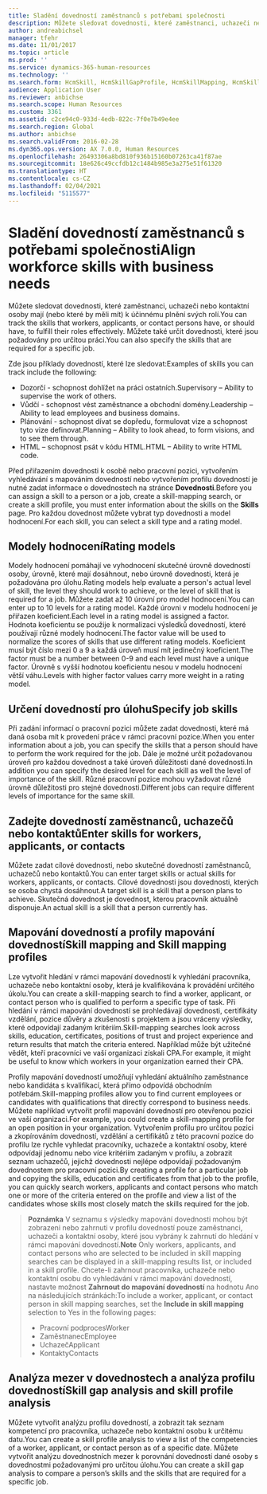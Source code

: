 ```yaml
---
title: Sladění dovedností zaměstnanců s potřebami společnosti
description: Můžete sledovat dovednosti, které zaměstnanci, uchazeči nebo kontaktní osoby mají (nebo které by měli mít) k účinnému plnění svých rolí. Můžete také určit dovednosti, které jsou požadovány pro určitou práci.
author: andreabichsel
manager: tfehr
ms.date: 11/01/2017
ms.topic: article
ms.prod: ''
ms.service: dynamics-365-human-resources
ms.technology: ''
ms.search.form: HcmSkill, HcmSkillGapProfile, HcmSkillMapping, HcmSkillType, HcmEmployeeDevelopmentWorkspace
audience: Application User
ms.reviewer: anbichse
ms.search.scope: Human Resources
ms.custom: 3361
ms.assetid: c2ce94c0-933d-4edb-822c-7f0e7b49e4ee
ms.search.region: Global
ms.author: anbichse
ms.search.validFrom: 2016-02-28
ms.dyn365.ops.version: AX 7.0.0, Human Resources
ms.openlocfilehash: 26493306a8bd810f936b15160b07263ca41f87ae
ms.sourcegitcommit: 18e626c49ccfdb12c1484b985e3a275e51f61320
ms.translationtype: HT
ms.contentlocale: cs-CZ
ms.lasthandoff: 02/04/2021
ms.locfileid: "5115577"
---
```

# <a name="align-workforce-skills-with-business-needs"></a><span data-ttu-id="841a1-104">Sladění dovedností zaměstnanců s potřebami společnosti</span><span class="sxs-lookup"><span data-stu-id="841a1-104">Align workforce skills with business needs</span></span>

<span data-ttu-id="841a1-105">Můžete sledovat dovednosti, které zaměstnanci, uchazeči nebo kontaktní osoby mají (nebo které by měli mít) k účinnému plnění svých rolí.</span><span class="sxs-lookup"><span data-stu-id="841a1-105">You can track the skills that workers, applicants, or contact persons have, or should have, to fulfill their roles effectively.</span></span> <span data-ttu-id="841a1-106">Můžete také určit dovednosti, které jsou požadovány pro určitou práci.</span><span class="sxs-lookup"><span data-stu-id="841a1-106">You can also specify the skills that are required for a specific job.</span></span>

<span data-ttu-id="841a1-107">Zde jsou příklady dovedností, které lze sledovat:</span><span class="sxs-lookup"><span data-stu-id="841a1-107">Examples of skills you can track include the following:</span></span>
-   <span data-ttu-id="841a1-108">Dozorčí - schopnost dohlížet na práci ostatních.</span><span class="sxs-lookup"><span data-stu-id="841a1-108">Supervisory – Ability to supervise the work of others.</span></span>
-   <span data-ttu-id="841a1-109">Vůdčí - schopnost vést zaměstnance a obchodní domény.</span><span class="sxs-lookup"><span data-stu-id="841a1-109">Leadership – Ability to lead employees and business domains.</span></span>
-   <span data-ttu-id="841a1-110">Plánování - schopnost dívat se dopředu, formulovat vize a schopnost tyto vize definovat.</span><span class="sxs-lookup"><span data-stu-id="841a1-110">Planning – Ability to look ahead, to form visions, and to see them through.</span></span>
-   <span data-ttu-id="841a1-111">HTML – schopnost psát v kódu HTML.</span><span class="sxs-lookup"><span data-stu-id="841a1-111">HTML – Ability to write HTML code.</span></span>

<span data-ttu-id="841a1-112">Před přiřazením dovednosti k osobě nebo pracovní pozici, vytvořením vyhledávání s mapováním dovedností nebo vytvořením profilu dovedností je nutné zadat informace o dovednostech na stránce **Dovednosti**.</span><span class="sxs-lookup"><span data-stu-id="841a1-112">Before you can assign a skill to a person or a job, create a skill-mapping search, or create a skill profile, you must enter information about the skills on the **Skills** page.</span></span> <span data-ttu-id="841a1-113">Pro každou dovednost můžete vybrat typ dovednosti a model hodnocení.</span><span class="sxs-lookup"><span data-stu-id="841a1-113">For each skill, you can select a skill type and a rating model.</span></span>

## <a name="rating-models"></a><span data-ttu-id="841a1-114">Modely hodnocení</span><span class="sxs-lookup"><span data-stu-id="841a1-114">Rating models</span></span>
<span data-ttu-id="841a1-115">Modely hodnocení pomáhají ve vyhodnocení skutečné úrovně dovedností osoby, úrovně, které mají dosáhnout, nebo úrovně dovednosti, která je požadována pro úlohu.</span><span class="sxs-lookup"><span data-stu-id="841a1-115">Rating models help evaluate a person's actual level of skill, the level they should work to achieve, or the level of skill that is required for a job.</span></span> <span data-ttu-id="841a1-116">Můžete zadat až 10 úrovní pro model hodnocení.</span><span class="sxs-lookup"><span data-stu-id="841a1-116">You can enter up to 10 levels for a rating model.</span></span>  <span data-ttu-id="841a1-117">Každé úrovni v modelu hodnocení je přiřazen koeficient.</span><span class="sxs-lookup"><span data-stu-id="841a1-117">Each level in a rating model is assigned a factor.</span></span>  <span data-ttu-id="841a1-118">Hodnota koeficientu se použije k normalizaci výsledků dovedností, které používají různé modely hodnocení.</span><span class="sxs-lookup"><span data-stu-id="841a1-118">The factor value will be used to normalize the scores of skills that use different rating models.</span></span>  <span data-ttu-id="841a1-119">Koeficient musí být číslo mezi 0 a 9 a každá úroveň musí mít jedinečný koeficient.</span><span class="sxs-lookup"><span data-stu-id="841a1-119">The factor must be a number between 0-9 and each level must have a unique factor.</span></span>  <span data-ttu-id="841a1-120">Úrovně s vyšší hodnotou koeficientu nesou v modelu hodnocení větší váhu.</span><span class="sxs-lookup"><span data-stu-id="841a1-120">Levels with higher factor values carry more weight in a rating model.</span></span>

## <a name="specify-job-skills"></a><span data-ttu-id="841a1-121">Určení dovedností pro úlohu</span><span class="sxs-lookup"><span data-stu-id="841a1-121">Specify job skills</span></span>
<span data-ttu-id="841a1-122">Při zadání informací o pracovní pozici můžete zadat dovednosti, které má daná osoba mít k provedení práce v rámci pracovní pozice.</span><span class="sxs-lookup"><span data-stu-id="841a1-122">When you enter information about a job, you can specify the skills that a person should have to perform the work required for the job.</span></span>  <span data-ttu-id="841a1-123">Dále je možné určit požadovanou úroveň pro každou dovednost a také úroveň důležitosti dané dovednosti.</span><span class="sxs-lookup"><span data-stu-id="841a1-123">In addition you can specify the desired level for each skill as well the level of importance of the skill.</span></span> <span data-ttu-id="841a1-124">Různé pracovní pozice mohou vyžadovat různé úrovně důležitosti pro stejné dovednosti.</span><span class="sxs-lookup"><span data-stu-id="841a1-124">Different jobs can require different levels of importance for the same skill.</span></span>

## <a name="enter-skills-for-workers-applicants-or-contacts"></a><span data-ttu-id="841a1-125">Zadejte dovedností zaměstnanců, uchazečů nebo kontaktů</span><span class="sxs-lookup"><span data-stu-id="841a1-125">Enter skills for workers, applicants, or contacts</span></span>
<span data-ttu-id="841a1-126">Můžete zadat cílové dovednosti, nebo skutečné dovedností zaměstnanců, uchazečů nebo kontaktů.</span><span class="sxs-lookup"><span data-stu-id="841a1-126">You can enter target skills or actual skills for workers, applicants, or contacts.</span></span> <span data-ttu-id="841a1-127">Cílové dovednosti jsou dovednosti, kterých se osoba chystá dosáhnout.</span><span class="sxs-lookup"><span data-stu-id="841a1-127">A target skill is a skill that a person plans to achieve.</span></span> <span data-ttu-id="841a1-128">Skutečná dovednost je dovednost, kterou pracovník aktuálně disponuje.</span><span class="sxs-lookup"><span data-stu-id="841a1-128">An actual skill is a skill that a person currently has.</span></span>

## <a name="skill-mapping-and-skill-mapping-profiles"></a><span data-ttu-id="841a1-129"> Mapování dovedností a profily mapování dovedností</span><span class="sxs-lookup"><span data-stu-id="841a1-129">Skill mapping and Skill mapping profiles</span></span>
<span data-ttu-id="841a1-130">Lze vytvořit hledání v rámci mapování dovedností k vyhledání pracovníka, uchazeče nebo kontaktní osoby, která je kvalifikována k provádění určitého úkolu.</span><span class="sxs-lookup"><span data-stu-id="841a1-130">You can create a skill-mapping search to find a worker, applicant, or contact person who is qualified to perform a specific type of task.</span></span> <span data-ttu-id="841a1-131">Při hledání v rámci mapování dovedností se prohledávají dovednosti, certifikáty vzdělání, pozice důvěry a zkušenosti s projektem a jsou vráceny výsledky, které odpovídají zadaným kritériím.</span><span class="sxs-lookup"><span data-stu-id="841a1-131">Skill-mapping searches look across skills, education, certificates, positions of trust and project experience and return results that match the criteria entered.</span></span>  <span data-ttu-id="841a1-132">Například může být užitečné vědět, kteří pracovníci ve vaší organizaci získali CPA.</span><span class="sxs-lookup"><span data-stu-id="841a1-132">For example, it might be useful to know which workers in your organization earned their CPA.</span></span>

<span data-ttu-id="841a1-133">Profily mapování dovedností umožňují vyhledání aktuálního zaměstnance nebo kandidáta s kvalifikací, která přímo odpovídá obchodním potřebám.</span><span class="sxs-lookup"><span data-stu-id="841a1-133">Skill-mapping profiles allow you to find current employees or candidates with qualifications that directly correspond to business needs.</span></span>  <span data-ttu-id="841a1-134">Můžete například vytvořit profil mapování dovedností pro otevřenou pozici ve vaší organizaci.</span><span class="sxs-lookup"><span data-stu-id="841a1-134">For example, you could create a skill-mapping profile for an open position in your organization.</span></span> <span data-ttu-id="841a1-135">Vytvořením profilu pro určitou pozici a zkopírováním dovedností, vzdělání a certifikátů z této pracovní pozice do profilu lze rychle vyhledat pracovníky, uchazeče a kontaktní osoby, které odpovídají jednomu nebo více kritériím zadaným v profilu, a zobrazit seznam uchazečů, jejichž dovednosti nejlépe odpovídají požadovaným dovednostem pro pracovní pozici.</span><span class="sxs-lookup"><span data-stu-id="841a1-135">By creating a profile for a particular job and copying the skills, education and certificates from that job to the profile, you can quickly search workers, applicants and contact persons who match one or more of the criteria entered on the profile and view a list of the candidates whose skills most closely match the skills required for the job.</span></span>

> <span data-ttu-id="841a1-136">**Poznámka** V seznamu s výsledky mapování dovednosti mohou být zobrazeni nebo zahrnuti v profilu dovedností pouze zaměstnanci, uchazeči a kontaktní osoby, které jsou vybrány k zahrnutí do hledání v rámci mapování dovedností.</span><span class="sxs-lookup"><span data-stu-id="841a1-136">**Note** Only workers, applicants, and contact persons who are selected to be included in skill mapping searches can be displayed in a skill-mapping results list, or included in a skill profile.</span></span> <span data-ttu-id="841a1-137">Chcete-li zahrnout pracovníka, uchazeče nebo kontaktní osobu do vyhledávání v rámci mapování dovedností, nastavte možnost **Zahrnout do mapování dovedností** na hodnotu Ano na následujících stránkách:</span><span class="sxs-lookup"><span data-stu-id="841a1-137">To include a worker, applicant, or contact person in skill mapping searches, set the **Include in skill mapping** selection to Yes in the following pages:</span></span>
> 
> + <span data-ttu-id="841a1-138">Pracovní podproces</span><span class="sxs-lookup"><span data-stu-id="841a1-138">Worker</span></span>
> + <span data-ttu-id="841a1-139">Zaměstnanec</span><span class="sxs-lookup"><span data-stu-id="841a1-139">Employee</span></span>
> + <span data-ttu-id="841a1-140">Uchazeč</span><span class="sxs-lookup"><span data-stu-id="841a1-140">Applicant</span></span>
> + <span data-ttu-id="841a1-141">Kontakty</span><span class="sxs-lookup"><span data-stu-id="841a1-141">Contacts</span></span>

## <a name="skill-gap-analysis-and-skill-profile-analysis"></a><span data-ttu-id="841a1-142">Analýza mezer v dovednostech a analýza profilu dovedností</span><span class="sxs-lookup"><span data-stu-id="841a1-142">Skill gap analysis and skill profile analysis</span></span>
<span data-ttu-id="841a1-143">Můžete vytvořit analýzu profilu dovedností, a zobrazit tak seznam kompetencí pro pracovníka, uchazeče nebo kontaktní osobu k určitému datu.</span><span class="sxs-lookup"><span data-stu-id="841a1-143">You can create a skill profile analysis to view a list of the competencies of a worker, applicant, or contact person as of a specific date.</span></span> <span data-ttu-id="841a1-144">Můžete vytvořit analýzu dovednostních mezer k porovnání dovedností dané osoby s dovednostmi požadovanými pro určitou úlohu.</span><span class="sxs-lookup"><span data-stu-id="841a1-144">You can create a skill gap analysis to compare a person’s skills and the skills that are required for a specific job.</span></span>  


